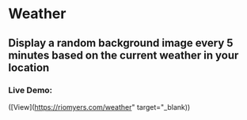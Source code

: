 # Weather
## Display a random background image every 5 minutes based on the current weather in your location
### Live Demo:
([View](https://riomyers.com/weather" target="_blank))